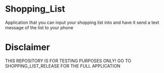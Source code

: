 # Shopping_List
Application that you can input your shopping list into and have it send a text message of the list to your phone
# Disclaimer
THIS REPOSITORY IS FOR TESTING PURPOSES ONLY! GO TO SHOPPING_LIST_RELEASE FOR THE FULL APPLICATION
